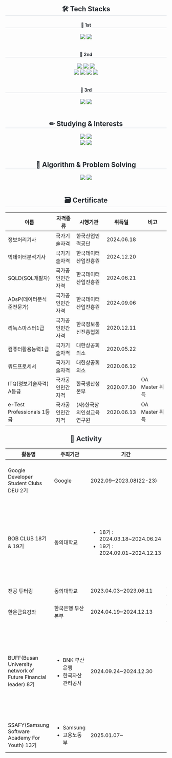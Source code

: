 <div align= "center">
    <h2 style="border-bottom: 1px solid #d8dee4; color: #282d33;"> 🛠️ Tech Stacks </h2>
    <div style="margin: 0 auto; text-align: center;" align= "center">
        <div>
            <h4 style="border-bottom: 1px solid #d8dee4; color: #282d33;"> 🥇 1st </h4>
            <img src="https://img.shields.io/badge/Python-3776AB?style=for-the-badge&logo=Python&logoColor=white">
            <img src="https://img.shields.io/badge/Java-007396?style=for-the-badge&logo=Java&logoColor=white">
        </div>
        <br>
        <div>
            <h4 style="border-bottom: 1px solid #d8dee4; color: #282d33;"> 🥈 2nd </h4>
            <img src="https://img.shields.io/badge/C++-00599C?style=for-the-badge&logo=C%2B%2B&logoColor=white">
            <img src="https://img.shields.io/badge/pandas-%23150458?style=for-the-badge&logo=pandas&logoColor=white">
            <img src="https://img.shields.io/badge/scikit--learn-%23F7931E?style=for-the-badge&logo=scikit-learn&logoColor=white">
            <br>
            <img src="https://img.shields.io/badge/kotlin-%237F52FF?style=for-the-badge&logo=kotlin&logoColor=white">
            <img src="https://img.shields.io/badge/jetpack%20compose-4285F4?style=for-the-badge&logo=jetpackcompose&logoColor=white">
            <img src="https://img.shields.io/badge/MariaDB-003545?style=for-the-badge&logo=mariadb&logoColor=white">
            <img src="https://img.shields.io/badge/MySQL-4479A1?style=for-the-badge&logo=MySQL&logoColor=white">
        </div>
        <br>
        <div>
            <h4 style="border-bottom: 1px solid #d8dee4; color: #282d33;"> 🥉 3rd </h4>
            <img src="https://img.shields.io/badge/Linux-FCC624?style=for-the-badge&logo=Linux&logoColor=white">
            <img src="https://img.shields.io/badge/SciPy-%230C55A5?style=for-the-badge&logo=scipy&logoColor=white">
        </div>
    </div>
</div>
<br>
<div align= "center">
    <h2 style="border-bottom: 1px solid #d8dee4; color: #282d33;"> ✏ Studying & Interests </h2>
    <img src="https://img.shields.io/badge/Spring Boot-6DB33F?style=for-the-badge&logo=Spring Boot&logoColor=white">
    <img src="https://img.shields.io/badge/Javascript-F7DF1E?style=for-the-badge&logo=Javascript&logoColor=white">
    <br>
    <img src="https://img.shields.io/badge/react-%2320232a?style=for-the-badge&logo=react&logoColor=%2361DAFB">
    <img src="https://img.shields.io/badge/Flutter-%2302569B?style=for-the-badge&logo=Flutter&logoColor=white">
</div>
<br>
<div align= "center">
    <h2 style="border-bottom: 1px solid #d8dee4; color: #282d33;"> 🚀 Algorithm & Problem Solving </h2>
    <img src="http://mazassumnida.wtf/api/v2/generate_badge?boj=right5625">
    <img src="http://mazandi.herokuapp.com/api?handle=right5625&theme=dark">
</div>
<br>
<div align= "center">
    <h2 style="border-bottom: 1px solid #d8dee4; color: #282d33;"> 🗃 Certificate </h2>
    <table>
        <thead>
            <tr>
                <th>이름</th>
                <th>자격종류</th>
                <th>시행기관</th>
                <th>취득일</th>
                <th>비고</th>
            </tr>
        </thead>
        <tbody>
            <tr>
                <td>정보처리기사</td>
                <td>국가기술자격</td>
                <td>한국산업인력공단</td>
                <td>2024.06.18</td>
                <td></td>
            </tr>
            <tr>
                <td>빅데이터분석기사</td>
                <td>국가기술자격</td>
                <td>한국데이터산업진흥원</td>
                <td>2024.12.20</td>
                <td></td>
            </tr>
            <tr>
                <td>SQLD(SQL개발자)</td>
                <td>국가공인민간자격</td>
                <td>한국데이터산업진흥원</td>
                <td>2024.06.21</td>
                <td></td>
            </tr>
            <tr>
                <td>ADsP(데이터분석준전문가)</td>
                <td>국가공인민간자격</td>
                <td>한국데이터산업진흥원</td>
                <td>2024.09.06</td>
                <td></td>
            </tr>
            <tr>
                <td>리눅스마스터1급</td>
                <td>국가공인민간자격</td>
                <td>한국정보통신진흥협회</td>
                <td>2020.12.11</td>
                <td></td>
            </tr>
            <tr>
                <td>컴퓨터활용능력1급</td>
                <td>국가기술자격</td>
                <td>대한상공회의소</td>
                <td>2020.05.22</td>
                <td></td>
            </tr>
            <tr>
                <td>워드프로세서</td>
                <td>국가기술자격</td>
                <td>대한상공회의소</td>
                <td>2020.06.12</td>
                <td></td>
            </tr>
            <tr>
                <td>ITQ(정보기술자격) A등급</td>
                <td>국가공인민간자격</td>
                <td>한국생산성본부</td>
                <td>2020.07.30</td>
                <td>OA Master 취득</td>
            </tr>
            <tr>
                <td>e-Test Professionals 1등급</td>
                <td>국가공인민간자격</td>
                <td>(사)한국창의인성교육연구원</td>
                <td>2020.06.13</td>
                <td>OA Master 취득</td>
            </tr>
        </tbody>
    </table>
</div>
<div align= "center">
    <h2 style="border-bottom: 1px solid #d8dee4; color: #282d33;"> 🏫 Activity </h2>
    <table>
        <thead>
            <tr>
                <th>활동명</th>
                <th>주최기관</th>
                <th>기간</th>
                <th>내용</th>
                <th>비고</th>
            </tr>
        </thead>
        <tbody>
            <tr>
                <td>Google Developer Student Clubs DEU 2기</td>
                <td>Google</td>
                <td>2022.09~2023.08(22-23)</td>
                <td>
                    <ul>
                        <li>알고리즘 스터디장 역할 수행</li>
                        <li>놀러와요 해커톤 기획 및 개최</li>
                    </ul>
                </td>
                <td>https://gdsc-deu.github.io/</td>
            </tr>
            <tr>
                <td>BOB CLUB 18기 & 19기</td>
                <td>동의대학교</td>
                <td>
                    <ul>
                        <li>18기 : 2024.03.18~2024.06.24</li>
                        <li>19기 : 2024.09.01~2024.12.13</li>
                    </ul>
                <td>
                    <ul>
                        <li>자소서 첨삭 및 면접 교육 & 모의면접 진행</li>
                        <li>경주 워크숍(2024.06.24~25) 참가</li>
                        <li>부산 워크숍(2024.12.26) 참가</li>
                    </ul>
                </td>
                <td></td>
            </tr>
            <tr>
                <td>전공 튜터링</td>
                <td>동의대학교</td>
                <td>2023.04.03~2023.06.11</td>
                <td>튜터 역할로 C++ 과목 튜터링 수행</td>
                <td></td>
            </tr>
            <tr>
                <td>한은금요강좌</td>
                <td>한국은행 부산본부</td>
                <td>2024.04.19~2024.12.13</td>
                <td>통화신용정책, 중앙은행 디지털화폐(CBDC) 등 교육 이수</td>
                <td></td>
            </tr>
            <tr>
                <td>BUFF(Busan University network of Future Financial leader) 8기</td>
                <td>
                    <ul>
                        <li>BNK 부산은행</li>
                        <li>한국자산관리공사</li>
                    </ul>
                </td>
                <td>2024.09.24~2024.12.30</td>
                <td>
                    <ul>
                        <li>BNK 부산은행, 한국자산관리공사 현직자 멘토링</li>
                        <li>BNK 부산은행 주관 일일취업캠프 참가(부산은행 연수원)</li>
                        <li>금융권 취업 특강</li>
                        <li>FSC(Financial Specialist Contests) 경진대회 참가</li>
                    </ul>
                </td>
                <td>
                    <ul>
                        <li>FSC(Financial Specialist Contests) 경진대회 최우수상 수상</li>
                        <li>https://www.100ssd.co.kr/news/articleView.html?idxno=115804</li>
                        <li>8기 우수 수료생 선발 및 한국자산관리공사 1개월 현장 실습생 선발</li>
                    </ul>
                </td>
            </tr>
            <tr>
                <td>SSAFY(Samsung Software Academy For Youth) 13기</td>
                <td>
                    <ul>
                        <li>Samsung</li>
                        <li>고용노동부</li>
                    </ul>
                </td>
                <td>2025.01.07~</td>
                <td>~ing</td>
                <td>1학기 부울경 캠퍼스 지역대표 역할 수행</td>
            </tr>
        </tbody>
    </table>
</div>
<!--
<br>
<div align= "center"> 
    <h2 style="border-bottom: 1px solid #d8dee4; color: #282d33;"> 🏆 Stats </h2>
    <img src="https://github-readme-stats.vercel.app/api/top-langs/?username=right5625&layout=compact&bg_color=60,4a90e2,8e44ad&title_color=ffffff&text_color=ffffff">
    <br>
    <img src="https://github-readme-stats.vercel.app/api?username=right5625&bg_color=60,4a90e2,8e44ad&title_color=ffffff&text_color=ffffff">
</div>
-->
